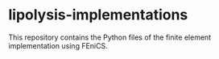 # lipolysis-implementations
This repository contains the Python files of the finite element implementation using FEniCS.
